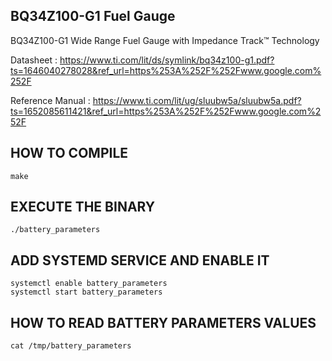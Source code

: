## BQ34Z100-G1 Fuel Gauge
BQ34Z100-G1 Wide Range Fuel Gauge with Impedance Track™ Technology

Datasheet : https://www.ti.com/lit/ds/symlink/bq34z100-g1.pdf?ts=1646040278028&ref_url=https%253A%252F%252Fwww.google.com%252F

Reference Manual : https://www.ti.com/lit/ug/sluubw5a/sluubw5a.pdf?ts=1652085611421&ref_url=https%253A%252F%252Fwww.google.com%252F

## HOW TO COMPILE
```
make
```
## EXECUTE THE BINARY
```
./battery_parameters
```
## ADD SYSTEMD SERVICE AND ENABLE IT
```
systemctl enable battery_parameters
systemctl start battery_parameters
```

## HOW TO READ BATTERY PARAMETERS VALUES
```
cat /tmp/battery_parameters
```
